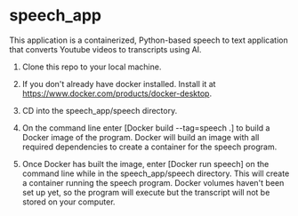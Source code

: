 # speech_app

This application is a containerized, Python-based speech to text application that converts Youtube videos to transcripts using AI.


1. Clone this repo to your local machine.

2. If you don't already have docker installed. Install it at https://www.docker.com/products/docker-desktop.

3. CD into the speech_app/speech directory.

4. On the command line enter [Docker build --tag=speech .] to build a Docker image of the program. Docker will build an image with all required dependencies to create a container for the speech program.

5. Once Docker has built the image, enter [Docker run speech] on the command line while in the speech_app/speech directory. This will create a container running the speech program. Docker volumes haven't been set up yet, so the program will execute but the transcript will not be stored on your computer.
